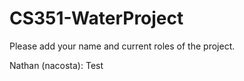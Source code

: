 CS351-WaterProject
==================

Please add your name and current roles of the project.

Nathan (nacosta): Test
